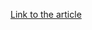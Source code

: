 [Link to the article](https://securityaffairs.com/174862/intelligence/cisa-maintains-stance-on-russian-cyber-threats-despite-policy-shift.html)

